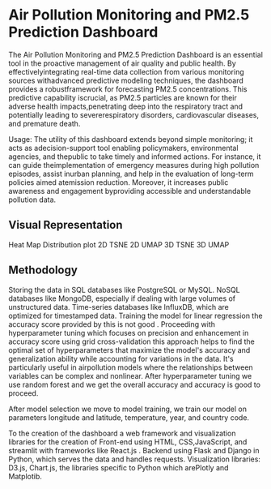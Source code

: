 # Air Pollution Monitoring and PM2.5 Prediction Dashboard
The Air Pollution Monitoring and PM2.5 Prediction Dashboard is an essential tool in the proactive management of air quality and public health. By effectivelyintegrating real-time data collection from various monitoring sources withadvanced predictive modeling techniques, the dashboard provides a robustframework for forecasting PM2.5 concentrations. This predictive capability iscrucial, as PM2.5 particles are known for their adverse health impacts,penetrating deep into the respiratory tract and potentially leading to severerespiratory disorders, cardiovascular diseases, and premature death.

Usage:
The utility of this dashboard extends beyond simple monitoring; it acts as adecision-support tool enabling policymakers, environmental agencies, and thepublic to take timely and informed actions. For instance, it can guide theimplementation of emergency measures during high pollution episodes, assist inurban planning, and help in the evaluation of long-term policies aimed atemission reduction. Moreover, it increases public awareness and engagement byproviding accessible and understandable pollution data.
## Visual Representation
Heat Map
Distribution plot
2D TSNE
2D UMAP
3D TSNE
3D UMAP

## Methodology
Storing the  data in SQL databases like PostgreSQL or MySQL.
NoSQL databases like MongoDB, especially if dealing with large volumes of unstructured data. Time-series databases like InfluxDB, which are optimized for timestamped data.
Training the model for linear regression the accuracy score provided by this is not good . 
Proceeding with hyperparameter tuning which focuses on precision and enhancement in accuracy score using grid cross-validation this approach helps to find the optimal set of hyperparameters that maximize the model's accuracy and generalization ability while accounting for variations in the data. It's particularly useful in airpollution models where the relationships between variables can be complex and nonlinear.
After hyperparameter tuning we use random forest and we get the overall accuracy and accuracy is good to proceed.

After model selection we move to model training, we train our model on parameters longitude and latitude, temperature, year, and country code.

To the creation of the dashboard  a web framework and visualization libraries for the creation of Front-end using HTML, CSS,JavaScript, and streamlit with frameworks like React.js . Backend using Flask and Django in Python, which serves the data and handles requests.
Visualization libraries: D3.js, Chart.js, the libraries specific to Python which arePlotly and Matplotib.



